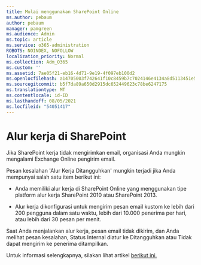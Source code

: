 ```yaml
---
title: Mulai menggunakan SharePoint Online
ms.author: pebaum
author: pebaum
manager: pamgreen
ms.audience: Admin
ms.topic: article
ms.service: o365-administration
ROBOTS: NOINDEX, NOFOLLOW
localization_priority: Normal
ms.collection: Adm_O365
ms.custom: ''
ms.assetid: 7ae05f21-eb16-4d71-9e19-4f097eb100d2
ms.openlocfilehash: a14705003f742641f10c8459b7c7024146e4134a8d5113451e5732cef7326484
ms.sourcegitcommit: b5f7da89a650d2915dc652449623c78be6247175
ms.translationtype: MT
ms.contentlocale: id-ID
ms.lasthandoff: 08/05/2021
ms.locfileid: "54051417"
---
```

# <a name="workflows-in-sharepoint"></a>Alur kerja di SharePoint

Jika SharePoint kerja tidak mengirimkan email, organisasi Anda mungkin mengalami Exchange Online pengirim email.

Pesan kesalahan 'Alur Kerja Ditangguhkan' mungkin terjadi jika Anda mempunyai salah satu item berikut ini:

- Anda memiliki alur kerja di SharePoint Online yang menggunakan tipe platform alur kerja SharePoint 2010 atau SharePoint 2013.

- Alur kerja dikonfigurasi untuk mengirim pesan email kustom ke lebih dari 200 pengguna dalam satu waktu, lebih dari 10.000 penerima per hari, atau lebih dari 30 pesan per menit.

Saat Anda menjalankan alur kerja, pesan email tidak dikirim, dan Anda melihat pesan kesalahan, Status Internal diatur ke Ditangguhkan atau Tidak dapat mengirim ke penerima ditampilkan.

Untuk informasi selengkapnya, silakan lihat artikel [berikut ini.](https://docs.microsoft.com/sharepoint/support/workflows/configured-workflow-fails-running)

